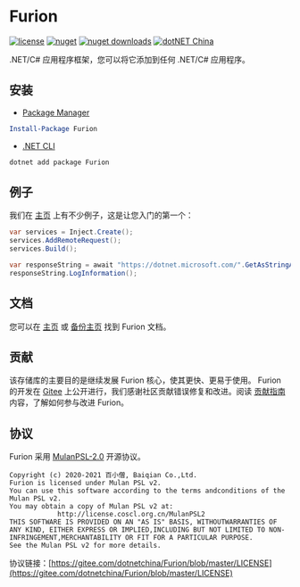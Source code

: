 # Furion

[![license](https://img.shields.io/badge/license-MulanPSL--2.0-orange?cacheSeconds=10800)](https://gitee.com/dotnetchina/Furion/blob/master/LICENSE) [![nuget](https://img.shields.io/nuget/v/Furion.svg?cacheSeconds=10800)](https://www.nuget.org/packages/Furion) [![nuget downloads](https://img.shields.io/badge/downloads-984k-green?cacheSeconds=10800)](https://www.nuget.org/profiles/monk.soul) [![dotNET China](https://img.shields.io/badge/organization-dotNET%20China-yellow?cacheSeconds=10800)](https://gitee.com/dotnetchina)

.NET/C# 应用程序框架，您可以将它添加到任何 .NET/C# 应用程序。

## 安装

- [Package Manager](https://www.nuget.org/packages/Furion)

```powershell
Install-Package Furion
```

- [.NET CLI](https://www.nuget.org/packages/Furion)

```powershell
dotnet add package Furion
```

## 例子

我们在 [主页](https://dotnetchina.gitee.io/furion) 上有不少例子，这是让您入门的第一个：

```cs
var services = Inject.Create();
services.AddRemoteRequest();
services.Build();

var responseString = await "https://dotnet.microsoft.com/".GetAsStringAsync();
responseString.LogInformation();
```

## 文档

您可以在 [主页](https://dotnetchina.gitee.io/furion) 或 [备份主页](https://furion.pro) 找到 Furion 文档。

## 贡献

该存储库的主要目的是继续发展 Furion 核心，使其更快、更易于使用。 Furion 的开发在 [Gitee](https://gitee.com/dotnetchina/Furion) 上公开进行，我们感谢社区贡献错误修复和改进。阅读 [贡献指南](https://dotnetchina.gitee.io/furion/docs/contribute) 内容，了解如何参与改进 Furion。

## 协议

Furion 采用 [MulanPSL-2.0](http://license.coscl.org.cn/MulanPSL2) 开源协议。

```
Copyright (c) 2020-2021 百小僧, Baiqian Co.,Ltd.
Furion is licensed under Mulan PSL v2.
You can use this software according to the terms andconditions of the Mulan PSL v2.
You may obtain a copy of Mulan PSL v2 at:
            http://license.coscl.org.cn/MulanPSL2
THIS SOFTWARE IS PROVIDED ON AN "AS IS" BASIS, WITHOUTWARRANTIES OF ANY KIND, EITHER EXPRESS OR IMPLIED,INCLUDING BUT NOT LIMITED TO NON-INFRINGEMENT,MERCHANTABILITY OR FIT FOR A PARTICULAR PURPOSE.
See the Mulan PSL v2 for more details.
```

协议链接：[https://gitee.com/dotnetchina/Furion/blob/master/LICENSE](https://gitee.com/dotnetchina/Furion/blob/master/LICENSE)
